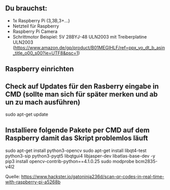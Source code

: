 ## Du brauchst:
- 1x Raspberry Pi (3,3B,3+...)
- Netzteil für Raspberry
- Raspberry Pi Camera
- Schrittmotor
    Beispiel: 5V 28BYJ-48 ULN2003 mit Treiberplatine ULN2003
    (https://www.amazon.de/gp/product/B01MEGIHLF/ref=ppx_yo_dt_b_asin_title_o00_s00?ie=UTF8&psc=1)


## Raspberry einrichten



## Check auf Updates für den Rasberry eingabe in CMD (sollte man sich für später merken und ab un zu mach ausführen)
sudo apt-get update

## Installiere folgende Pakete per CMD auf dem Raspberry damit das Skript problemlos läuft
sudo apt-get install python3-opencv
sudo apt-get install libqt4-test python3-sip python3-pyqt5 libqtgui4 libjasper-dev libatlas-base-dev -y
pip3 install opencv-contrib-python==4.1.0.25
sudo modprobe bcm2835-v4l2




Quelle: https://www.hackster.io/gatoninja236d/scan-qr-codes-in-real-time-with-raspberry-pi-a5268b
